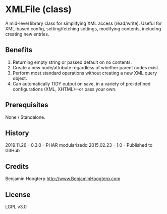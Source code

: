 # XMLFile (class)

A mid-level library class for simplifying XML access (read/write).  Useful for XML-based config, setting/fetching settings,
modifying contents, including creating new entries.

## Benefits

1. Returning empty string or passed default on no contents.
1. Create a new node/attribute regardless of whether parent nodes exist.
1. Perform most standard operations without creating a new XML query object.
1. Can automatically TIDY output on save, in a variety of pre-defined configurations (XML, XHTML)--or pass your own.

## Prerequisites

None / Standalone.

## History

2019.11.26 - 0.3.0 - PHAR modularizedq
2015.02.23 - 1.0 - Published to GitHub

## Credits

Benjamin Hoogterp
http://www.BenjaminHoogterp.com

## License

LGPL v3.0
